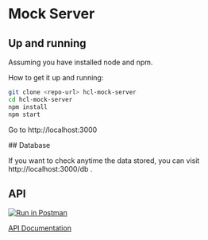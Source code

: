 # Mock Server

## Up and running

Assuming you have installed node and npm.

How to get it up and running:

```sh
git clone <repo-url> hcl-mock-server
cd hcl-mock-server
npm install
npm start
```
Go to http://localhost:3000 

## Database

If you want to check anytime the data stored, you can visit http://localhost:3000/db . 

## API

[![Run in Postman](https://run.pstmn.io/button.svg)](https://app.getpostman.com/run-collection/40d10915e98bad7b2df0)

[API Documentation](https://documenter.getpostman.com/view/646772/SWT8hfPo)